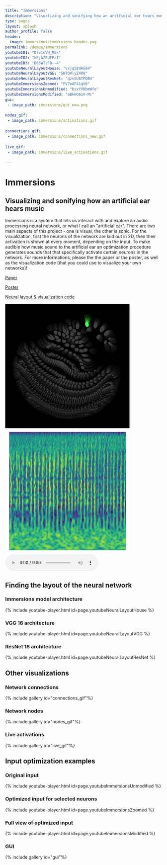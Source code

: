 ```yaml
---
title: "Immersions"
description: "Visualizing and sonifying how an artificial ear hears music"
type: pages
layout: splash
author_profile: false
header:
  image: immersions/immersions_header.png
permalink: /demos/immersions
youtubeID1: "D7v1uVH_MSk"
youtubeID2: "kEjAZEUFPcI"
youtubeID3: "B65WTvFB--4"
youtubeNeuralLayoutHouse: "vxjq58dAG94"
youtubeNeuralLayoutVGG: "SWlDVlyZ4R8"
youtubeNeuralLayoutResNet: "qzvSUATPOB4"
youtubeImmersionsZoomed: "PV7eAF41qV0"
youtubeImmersionsUnmodified: "bsxYVDbmWfo"
youtubeImmersionsModified: "aBkHO6oV-Mc"
gui:
 - image_path: immersions/gui_new.png

nodes_gif:
 - image_path: immersions/activations.gif

connections_gif:
 - image_path: immersions/connections_new.gif

live_gif:
 - image_path: immersions/live_activations.gif

---
```

# Immersions
## Visualizing and sonifying how an artificial ear hears music

Immersions is a system that lets us interact with and explore an audio processing neural network, or what I call an "artificial ear".
There are two main aspects of this project - one is visual, the other is sonic.
For the visualization, first the neurons of the network are laid out in 2D, then their activation is shown at every moment, depending on the input.
To make audible how music sound to the artificial ear an optimization procedure generates sounds that that specifically activate certain neurons in the network.
For more informations, please the the paper or the poster, as well as the visualization code (that you could use to visualize your own networks)!


[Paper](https://neurips2019creativity.github.io/doc/Immersions_NeurIPS.pdf)

[Poster](/assets/pdfs/Immersions_Poster.pdf)

[Neural layout & visualization code](https://github.com/vincentherrmann/neural-layout)

<div class="row">
  <div class="column">
    <img src="../images/immersions/clip_visualizations/house_3_ar_block_0_ch_0_1_from_low_noise_selection.png" width="400" height="400">
  </div>
  <div class="column">
    <img src="../images/immersions/clip_visualizations/house_3_ar_block_0_ch_0_1_from_low_noise.png" width="400" height="400">
  </div>
</div>



<audio controls>
  <source src="../assets/audio/house_3_ar_block_0_ch_0_1_from_low_noise.mp3" type="audio/mp3">
</audio>

## Finding the layout of the neural network
### Immersions model architecture
{% include youtube-player.html id=page.youtubeNeuralLayoutHouse %}

### VGG 16 architecture
{% include youtube-player.html id=page.youtubeNeuralLayoutVGG %}

### ResNet 18 architecture
{% include youtube-player.html id=page.youtubeNeuralLayoutResNet %}

## Other visualizations

### Network connections
{% include gallery id="connections_gif"%}

### Network nodes
{% include gallery id="nodes_gif"%}

### Live activations
{% include gallery id="live_gif"%}

## Input optimization examples
### Original input
{% include youtube-player.html id=page.youtubeImmersionsUnmodified %}

### Optimized input for selected neurons
{% include youtube-player.html id=page.youtubeImmersionsZoomed %}

### Full view of optimized input
{% include youtube-player.html id=page.youtubeImmersionsModified %}

### GUI
{% include gallery id="gui"%}
